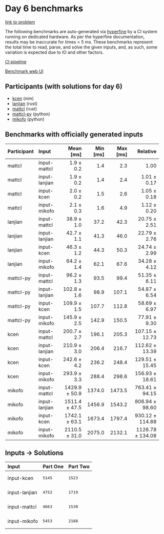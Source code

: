 # Day 6 benchmarks

[link to problem](https://adventofcode.com/2024/day/6)

The following benchmarks are auto-generated via
[hyperfine](https://github.com/sharkdp/hyperfine) by a CI system running on
dedicated hardware. As per the hyperfine documentation, results may be
inaccurate for times < 5 ms. These benchmarks represent the total time to read,
parse, and solve the given inputs, and, as such, some variation is expected due
to IO and other factors.

[CI pipeline](http://ci.papercode.net:8080/teams/main/pipelines/aoc2024)

[Benchmark web UI](https://aoc.ancalagon.black)


## Participants (with solutions for day 6)

- [kcen](https://github.com/kcen/aoc2024) (nim)
- [lanjian](https://github.com/lanjian/aoc-2024) (rust)
- [mattcl](https://github.com/mattcl/aoc2024) (rust)
- [mattcl-py](https://github.com/mattcl/aoc2024-py) (python)
- [mikofo](https://github.com/mikofo/aoc2024) (python)


## Benchmarks with officially generated inputs

| Participant | Input | Mean [ms] | Min [ms] | Max [ms] | Relative |
|:---|:---|---:|---:|---:|---:|
| mattcl | input-mattcl | 1.9 ± 0.2 | 1.4 | 2.3 | 1.00 |
| mattcl | input-lanjian | 1.9 ± 0.2 | 1.4 | 2.4 | 1.01 ± 0.17 |
| mattcl | input-kcen | 2.0 ± 0.2 | 1.5 | 2.6 | 1.05 ± 0.18 |
| mattcl | input-mikofo | 2.1 ± 0.3 | 1.6 | 4.9 | 1.12 ± 0.20 |
| lanjian | input-mattcl | 38.9 ± 1.0 | 37.2 | 42.3 | 20.75 ± 2.51 |
| lanjian | input-lanjian | 42.7 ± 1.1 | 41.3 | 46.0 | 22.79 ± 2.76 |
| lanjian | input-kcen | 46.3 ± 1.2 | 44.3 | 50.3 | 24.74 ± 2.99 |
| lanjian | input-mikofo | 64.2 ± 1.4 | 62.1 | 67.6 | 34.28 ± 4.12 |
| mattcl-py | input-mattcl | 96.2 ± 1.3 | 93.5 | 99.4 | 51.35 ± 6.11 |
| mattcl-py | input-lanjian | 102.8 ± 1.6 | 98.9 | 107.1 | 54.87 ± 6.54 |
| mattcl-py | input-kcen | 109.9 ± 1.5 | 107.7 | 112.8 | 58.69 ± 6.97 |
| mattcl-py | input-mikofo | 145.9 ± 2.5 | 142.9 | 150.5 | 77.91 ± 9.30 |
| kcen | input-mattcl | 200.7 ± 2.7 | 196.1 | 205.3 | 107.15 ± 12.73 |
| kcen | input-lanjian | 210.9 ± 3.0 | 206.4 | 216.7 | 112.62 ± 13.39 |
| kcen | input-kcen | 242.6 ± 4.2 | 236.2 | 248.4 | 129.51 ± 15.45 |
| kcen | input-mikofo | 293.9 ± 3.3 | 288.4 | 298.6 | 156.93 ± 18.61 |
| mikofo | input-mattcl | 1429.9 ± 50.9 | 1374.0 | 1473.5 | 763.41 ± 94.15 |
| mikofo | input-lanjian | 1511.4 ± 47.5 | 1456.9 | 1543.2 | 806.94 ± 98.60 |
| mikofo | input-kcen | 1742.1 ± 63.1 | 1673.4 | 1797.4 | 930.12 ± 114.88 |
| mikofo | input-mikofo | 2110.5 ± 31.0 | 2075.0 | 2132.1 | 1126.78 ± 134.08 |


## Inputs -> Solutions

| Input | Part One | Part Two |
|:---|:---|:---|
|input-kcen|<pre>5145</pre>|<pre>1523</pre>|
|input-lanjian|<pre>4752</pre>|<pre>1719</pre>|
|input-mattcl|<pre>4663</pre>|<pre>1530</pre>|
|input-mikofo|<pre>5453</pre>|<pre>2188</pre>|